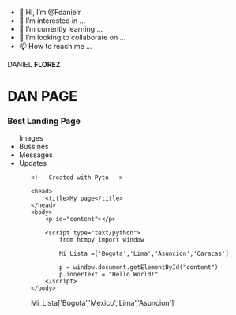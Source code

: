 - 👋 Hi, I’m @Fdanielr
- 👀 I’m interested in ...
- 🌱 I’m currently learning ...
- 💞️ I’m looking to collaborate on ...
- 📫 How to reach me ...

<!---
Fdanielr/Fdanielr is a ✨ special ✨ repository because its `README.md` (this file) appears on your GitHub profile.
You can click the Preview link to take a look at your changes.
--->
<p>DANIEL <strong> FLOREZ</strong></p>
<body>
  <h1>DAN PAGE </h1>
  <h3>Best Landing Page</h3>
  <ul>
    <a href:"https://www.instagram.com/fdanielr7/" >Images</a>
    <li><a href:"https://www.instagram.com/we.love.change/ >Bussines</a> </li>
    <li>Messages</li>
    <li>Updates</li>
    <ul/>
<html>

    <!-- Created with Pyto -->

    <head>
        <title>My page</title>
    </head>
    <body>
        <p id="content"></p>
        
        <script type="text/python">
            from htmpy import window
            
            Mi_Lista =['Bogota','Lima','Asuncion','Caracas']
            
            p = window.document.getElementById("content")
            p.innerText = "Hello World!"
        </script>
    </body>
</html>


      
</body>
Mi_Lista['Bogota','Mexico','Lima','Asuncion']

      
      
